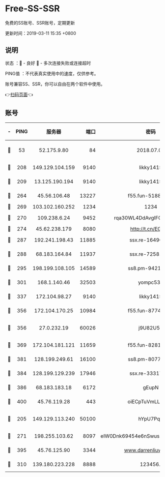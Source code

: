 # Free-SS-SSR

免费的SS账号、SSR账号，定期更新

更新时间：2019-03-11 15:35 +0800

## 说明

状态     ：🙂 - 良好 🙁 - 多次连接失败或连接超时

PING值   ：不代表真实使用中的速度，仅供参考。

账号兼容SS、SSR，你可以自由在两个软件中使用。

👉[扫码页面](https://liesauer.github.io/Free-SS-SSR/)👈

## 账号

|-|PING|服务器|端口|密码|加密方式|区域|
|:----:|:----:|:-----:|-----:|:----:|:----:|:----:|
|🙂|53|52.175.9.80|84|2018.07.07|chacha20-ietf-poly1305|HK|
|🙂|208|149.129.104.159|9140|likky1415|aes-256-cfb|HK|
|🙂|209|13.125.190.194|9140|likky1415|aes-256-cfb|KR|
|🙂|264|45.56.106.48|13227|f55.fun-51885507|aes-256-cfb|US|
|🙂|269|103.102.160.252|1234|1234|rc4-md5|JP|
|🙂|270|109.238.6.24|9452|rqa30WL4DdAvgIFG6Fs3znzTa|aes-256-cfb|FR|
|🙂|274|45.62.238.179|8080|http://t.cn/EGJIyrl|rc4-md5|CA|
|🙂|287|192.241.198.43|11885|ssx.re-16496938|aes-256-cfb|US|
|🙂|288|68.183.164.84|11937|ssx.re-72581382|aes-256-cfb|US|
|🙂|295|198.199.108.105|14589|ss8.pm-94215844|aes-256-cfb|US|
|🙂|301|168.1.140.46|32503|yompc535|aes-256-cfb|AU|
|🙂|337|172.104.98.27|9140|likky1415|aes-256-cfb|JP|
|🙂|356|172.104.170.25|10984|f55.fun-87743875|aes-256-cfb|SG|
|🙂|356|27.0.232.19|60026|j9U82U53|xchacha20-ietf-poly1305|HK|
|🙂|369|172.104.181.121|11659|f55.fun-82812137|aes-256-cfb|SG|
|🙂|381|128.199.249.61|16100|ss8.pm-80771462|aes-256-cfb|SG|
|🙂|384|128.199.129.239|17946|ssx.re-33317571|aes-256-cfb|SG|
|🙂|386|68.183.183.18|6172|gEupN|aes-256-cfb|SG|
|🙂|400|45.76.119.28|443|oiECpTuVmLLxk4Ts|aes-256-cfb|AU|
|🙂|205|149.129.113.240|50100|hYpU7PqP|chacha20-ietf-poly1305|CN|
|🙂|271|198.255.103.62|8097|eIW0Dnk69454e6nSwuspv9DmS201tQ0D|aes-256-cfb|US|
|🙂|395|45.76.125.90|3344|www.darrenliuwei.com|aes-256-cfb|AU|
|🙁|310|139.180.223.228|8888|123456..|aes-256-cfb|JP|
